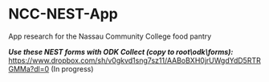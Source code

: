 # NCC-NEST-App
App research for the Nassau Community College food pantry

***Use these NEST forms with ODK Collect (copy to root\odk\forms):*** 
https://www.dropbox.com/sh/v0gkvd1sng7sz11/AABoBXH0jrUWgdYdD5RTRGMMa?dl=0   (In progress)
